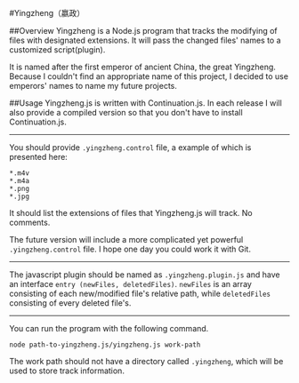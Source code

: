 #Yingzheng（嬴政）

##Overview
Yingzheng is a Node.js program that tracks the modifying of files with designated extensions. It will pass the changed files' names to a customized script(plugin).

It is named after the first emperor of ancient China, the great Yingzheng. Because I couldn't find an appropriate name of this project, I decided to use emperors' names to name my future projects.

##Usage
Yingzheng.js is written with Continuation.js. In each release I will also provide a compiled version so that you don't have to install Continuation.js.

---

You should provide ``.yingzheng.control`` file, a example of which is presented here:

```
*.m4v
*.m4a
*.png
*.jpg
```

It should list the extensions of files that Yingzheng.js will track. No comments.

The future version will include a more complicated yet powerful ``.yingzheng.control`` file. I hope one day you could work it with Git.

---

The javascript plugin should be named as ``.yingzheng.plugin.js`` and have an interface ``entry (newFiles, deletedFiles)``. ``newFiles`` is an array consisting of each new/modified file's relative path, while ``deletedFiles`` consisting of every deleted file's.

---

You can run the program with the following command.

```
node path-to-yingzheng.js/yingzheng.js work-path

```

The work path should not have a directory called ``.yingzheng``, which will be used to store track information.
